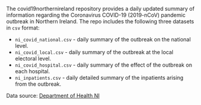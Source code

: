 The covid19northernireland repository provides a daily updated summary of information regarding the Coronavirus COVID-19 (2019-nCoV) pandemic outbreak in Northern Ireland. The
repo includes the following three datasets in `csv` format:

-   `ni_covid_national.csv` - daily summary of the outbreak on the national level.
-   `ni_covid_local.csv` - daily summary of the outbreak at the local electoral level.
-   `ni_covid_hospital.csv` - daily summary of the effect of the outbreak on each hospital. 
-   `ni_inpatients.csv` - daily detailed summary of the inpatients arising from the outbreak. 

Data source: [Department of Health NI](https://www.health-ni.gov.uk/publications/daily-dashboard-updates-covid-19-november-2021)

